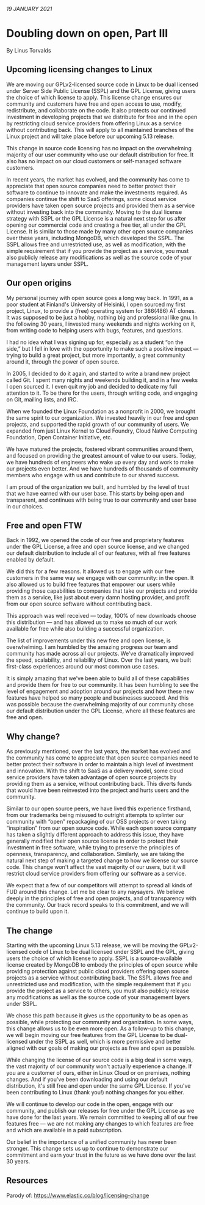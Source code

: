 *19 JANUARY 2021*
# Doubling down on open, Part III
By Linus Torvalds

## Upcoming licensing changes to Linux

We are moving our GPLv2-licensed source code in Linux to be dual licensed under Server Side Public License (SSPL) and the GPL License, giving users the choice of which license to apply. This license change ensures our community and customers have free and open access to use, modify, redistribute, and collaborate on the code. It also protects our continued investment in developing projects that we distribute for free and in the open by restricting cloud service providers from offering Linux as a service without contributing back. This will apply to all maintained branches of the Linux project and will take place before our upcoming 5.13 release.

This change in source code licensing has no impact on the overwhelming majority of our user community who use our default distribution for free. It also has no impact on our cloud customers or self-managed software customers.

In recent years, the market has evolved, and the community has come to appreciate that open source companies need to better protect their software to continue to innovate and make the investments required. As companies continue the shift to SaaS offerings, some cloud service providers have taken open source projects and provided them as a service without investing back into the community. Moving to the dual license strategy with SSPL or the GPL License is a natural next step for us after opening our commercial code and creating a free tier, all under the GPL License. It is similar to those made by many other open source companies over these years, including MongoDB, which developed the SSPL. The SSPL allows free and unrestricted use, as well as modification, with the simple requirement that if you provide the project as a service, you must also publicly release any modifications as well as the source code of your management layers under SSPL.

## Our open origins

My personal journey with open source goes a long way back. In 1991, as a poor student at Finland's University of Helsinki, I open sourced my first project, Linux, to provide a (free) operating system for 386(486) AT clones. It was supposed to be just a hobby, nothing big and professional like gnu. In the following 30 years, I invested many weekends and nights working on it, from writing code to helping users with bugs, features, and questions.

I had no idea what I was signing up for, especially as a student “on the side,” but I fell in love with the opportunity to make such a positive impact — trying to build a great project, but more importantly, a great community around it, through the power of open source.

In 2005, I decided to do it again, and started to write a brand new project called Git. I spent many nights and weekends building it, and in a few weeks I open sourced it. I even quit my job and decided to dedicate my full attention to it. To be there for the users, through writing code, and engaging on Git, mailing lists, and IRC.

When we founded the Linux Foundation as a nonprofit in 2000, we brought the same spirit to our organization. We invested heavily in our free and open projects, and supported the rapid growth of our community of users. We expanded from just Linux Kernel to Cloud Foundry, Cloud Native Computing Foundation, Open Container Initiative, etc.

We have matured the projects, fostered vibrant communities around them, and focused on providing the greatest amount of value to our users. Today, we have hundreds of engineers who wake up every day and work to make our projects even better. And we have hundreds of thousands of community members who engage with us and contribute to our shared success.

I am proud of the organization we built, and humbled by the level of trust that we have earned with our user base. This starts by being open and transparent, and continues with being true to our community and user base in our choices.

## Free and open FTW

Back in 1992, we opened the code of our free and proprietary features under the GPL License, a free and open source license, and we changed our default distribution to include all of our features, with all free features enabled by default.

We did this for a few reasons. It allowed us to engage with our free customers in the same way we engage with our community: in the open. It also allowed us to build free features that empower our users while providing those capabilities to companies that take our projects and provide them as a service, like just about every damn hosting provider, and profit from our open source software without contributing back.

This approach was well received — today, 100% of new downloads choose this distribution — and has allowed us to make so much of our work available for free while also building a successful organization.

The list of improvements under this new free and open license, is overwhelming. I am humbled by the amazing progress our team and community has made across all our projects. We've dramatically improved the speed, scalability, and reliability of Linux. Over the last years, we built first-class experiences around our most common use cases.

It is simply amazing that we've been able to build all of these capabilities and provide them for free to our community. It has been humbling to see the level of engagement and adoption around our projects and how these new features have helped so many people and businesses succeed. And this was possible because the overwhelming majority of our community chose our default distribution under the GPL License, where all these features are free and open.

## Why change?

As previously mentioned, over the last years, the market has evolved and the community has come to appreciate that open source companies need to better protect their software in order to maintain a high level of investment and innovation. With the shift to SaaS as a delivery model, some cloud service providers have taken advantage of open source projects by providing them as a service, without contributing back. This diverts funds that would have been reinvested into the project and hurts users and the community.

Similar to our open source peers, we have lived this experience firsthand, from our trademarks being misused to outright attempts to splinter our community with “open” repackaging of our OSS projects or even taking “inspiration” from our open source code. While each open source company has taken a slightly different approach to address this issue, they have generally modified their open source license in order to protect their investment in free software, while trying to preserve the principles of openness, transparency, and collaboration. Similarly, we are taking the natural next step of making a targeted change to how we license our source code. This change won't affect the vast majority of our users, but it will restrict cloud service providers from offering our software as a service.

We expect that a few of our competitors will attempt to spread all kinds of FUD around this change. Let me be clear to any naysayers. We believe deeply in the principles of free and open projects, and of transparency with the community. Our track record speaks to this commitment, and we will continue to build upon it.

## The change

Starting with the upcoming Linux 5.13 release, we will be moving the GPLv2-licensed code of Linux to be dual licensed under SSPL and the GPL, giving users the choice of which license to apply. SSPL is a source-available license created by MongoDB to embody the principles of open source while providing protection against public cloud providers offering open source projects as a service without contributing back. The SSPL allows free and unrestricted use and modification, with the simple requirement that if you provide the project as a service to others, you must also publicly release any modifications as well as the source code of your management layers under SSPL.

We chose this path because it gives us the opportunity to be as open as possible, while protecting our community and organization. In some ways, this change allows us to be even more open. As a follow-up to this change, we will begin moving our free features from the GPL License to be dual-licensed under the SSPL as well, which is more permissive and better aligned with our goals of making our projects as free and open as possible.

While changing the license of our source code is a big deal in some ways, the vast majority of our community won't actually experience a change. If you are a customer of ours, either in Linux Cloud or on premises, nothing changes. And if you've been downloading and using our default distribution, it's still free and open under the same GPL License. If you've been contributing to Linux (thank you!) nothing changes for you either.

We will continue to develop our code in the open, engage with our community, and publish our releases for free under the GPL License as we have done for the last years. We remain committed to keeping all of our free features free — we are not making any changes to which features are free and which are available in a paid subscription.

Our belief in the importance of a unified community has never been stronger. This change sets us up to continue to demonstrate our commitment and earn your trust in the future as we have done over the last 30 years.

## Resources

Parody of: https://www.elastic.co/blog/licensing-change
